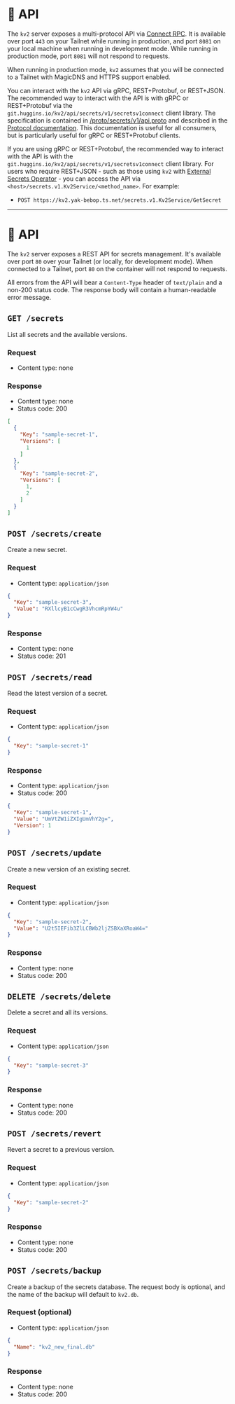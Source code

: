 # 📃 API

The `kv2` server exposes a multi-protocol API via [Connect RPC](https://connectrpc.com/). It is available over port `443` on your Tailnet while running in production, and port `8081` on your local machine when running in development mode. While running in production mode, port `8081` will not respond to requests.

When running in production mode, `kv2` assumes that you will be connected to a Tailnet with MagicDNS and HTTPS support enabled.

You can interact with the `kv2` API via gRPC, REST+Protobuf, or REST+JSON. The recommended way to interact with the API is with gRPC or REST+Protobuf via the `git.huggins.io/kv2/api/secrets/v1/secretsv1connect` client library. The specification is contained in [/proto/secrets/v1/api.proto](../proto/secrets/v1/api.proto) and described in the [Protocol documentation](./protocol.md). This documentation is useful for all consumers, but is particularly useful for gRPC or REST+Protobuf clients.

If you are using gRPC or REST+Protobuf, the recommended way to interact with the API is with the `git.huggins.io/kv2/api/secrets/v1/secretsv1connect` client library. For users who require REST+JSON - such as those using `kv2` with [External Secrets Operator](https://external-secrets.io/latest/provider/webhook/) - you can access the API via `<host>/secrets.v1.Kv2Service/<method_name>`. For example:

- `POST https://kv2.yak-bebop.ts.net/secrets.v1.Kv2Service/GetSecret`

---

# 📃 API

The `kv2` server exposes a REST API for secrets management. It's available over port `80` over your Tailnet (or locally, for development mode). When connected to a Tailnet, port `80` on the container will not respond to requests.

All errors from the API will bear a `Content-Type` header of `text/plain` and a non-200 status code. The response body will contain a human-readable error message.

## `GET /secrets`

List all secrets and the available versions.

### Request

- Content type: none

### Response

- Content type: none
- Status code: 200

```json
[
  {
    "Key": "sample-secret-1",
    "Versions": [
      1
    ]
  },
  {
    "Key": "sample-secret-2",
    "Versions": [
      1,
      2
    ]
  }
]
```

## `POST /secrets/create`

Create a new secret.

### Request

- Content type: `application/json`

```json
{
  "Key": "sample-secret-3",
  "Value": "RXllcyB1cCwgR3VhcmRpYW4u"
}
```

### Response

- Content type: none
- Status code: 201

## `POST /secrets/read`

Read the latest version of a secret.

### Request

- Content type: `application/json`

```json
{
  "Key": "sample-secret-1"
}
```

### Response

- Content type: `application/json`
- Status code: 200

```json
{
  "Key": "sample-secret-1",
  "Value": "UmVtZW1iZXIgUmVhY2g=",
  "Version": 1
}
```

## `POST /secrets/update`

Create a new version of an existing secret.

### Request

- Content type: `application/json`

```json
{
  "Key": "sample-secret-2",
  "Value": "U2t5IEFib3ZlLCBWb2ljZSBXaXRoaW4="
}
```

### Response

- Content type: none
- Status code: 200

## `DELETE /secrets/delete`

Delete a secret and all its versions.

### Request

- Content type: `application/json`

```json
{
  "Key": "sample-secret-3"
}
```

### Response

- Content type: none
- Status code: 200

## `POST /secrets/revert`

Revert a secret to a previous version.

### Request

- Content type: `application/json`

```json
{
  "Key": "sample-secret-2"
}
```

### Response

- Content type: none
- Status code: 200

## `POST /secrets/backup`

Create a backup of the secrets database. The request body is optional, and the name of the backup will default to `kv2.db`.

### Request (optional)

- Content type: `application/json`

```json
{
  "Name": "kv2_new_final.db"
}
```

### Response

- Content type: none
- Status code: 200
